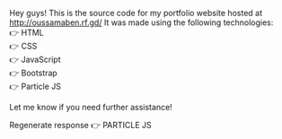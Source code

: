 Hey guys! This is the source code for my portfolio website hosted at http://oussamaben.rf.gd/ It was made using the following technologies: <br>
:point_right: HTML <br>
:point_right: CSS <br>
:point_right: JavaScript <br>
:point_right: Bootstrap <br>
:point_right: Particle JS <br>

Let me know if you need further assistance!





Regenerate response
:point_right: PARTICLE JS <br> 




